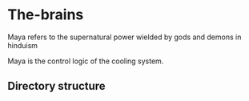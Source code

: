 # The-brains
Maya refers to the supernatural power wielded by gods and demons in hinduism

Maya is the control logic of the cooling system.
## Directory structure
